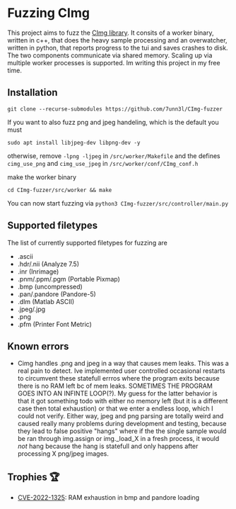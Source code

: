 # Fuzzing CImg

This project aims to fuzz the [CImg library](https://github.com/dtschump/CImg). It consits of a worker binary, written in c++, that does the heavy sample processing and an overwatcher, written in python, that reports progress to the tui and saves crashes to disk. The two components communicate via shared memory. Scaling up via multiple worker processes is supported. Im writing this project in my free time.

## Installation

```
git clone --recurse-submodules https://github.com/7unn3l/CImg-fuzzer
```

If you want to also fuzz png and jpeg handeling, which is the default you must

```
sudo apt install libjpeg-dev libpng-dev -y
```

otherwise, remove ``-lpng -ljpeg`` in ``/src/worker/Makefile`` and the defines ``cimg_use_png`` and ``cimg_use_jpeg`` in ``/src/worker/conf/CImg_conf.h``

make the worker binary

```
cd CImg-fuzzer/src/worker && make
```
You can now start fuzzing via ``python3 CImg-fuzzer/src/controller/main.py``

## Supported filetypes

The list of currently supported filetypes for fuzzing are

  - .ascii
  - .hdr/.nii (Analyze 7.5)
  - .inr (Inrimage)
  - .pnm/.ppm/.pgm (Portable Pixmap)
  - .bmp (uncompressed)
  - .pan/.pandore (Pandore-5)
  - .dlm (Matlab ASCII)
  - .jpeg/.jpg
  - .png
  - .pfm (Printer Font Metric)

## Known errors
- Cimg handles .png and jpeg in a way that causes mem leaks. This was a real pain to detect. Ive implemented user controlled occasional restarts to circumvent these statefull errros where the program exits because there is no RAM left bc of mem leaks. SOMETIMES THE PROGRAM GOES INTO AN INFINTE LOOP(?). My guess for the latter behavior is that it got something todo with either no memory left (but it is a different case then total exhaustion) or that we enter a endless loop, which I could not verify. Either way, jpeg and png parsing are totally weird and caused really many problems during development and testing, because they lead to false positive "hangs"  where if the the single sample would be ran through img.assign or img._load_X in a fresh process, it would *not* hang because the hang is statefull and only happens after processing X png/jpeg images.

## Trophies 🏆

- [CVE-2022-1325](https://cve.mitre.org/cgi-bin/cvename.cgi?name=CVE-2022-1325): RAM exhaustion in bmp and pandore loading
